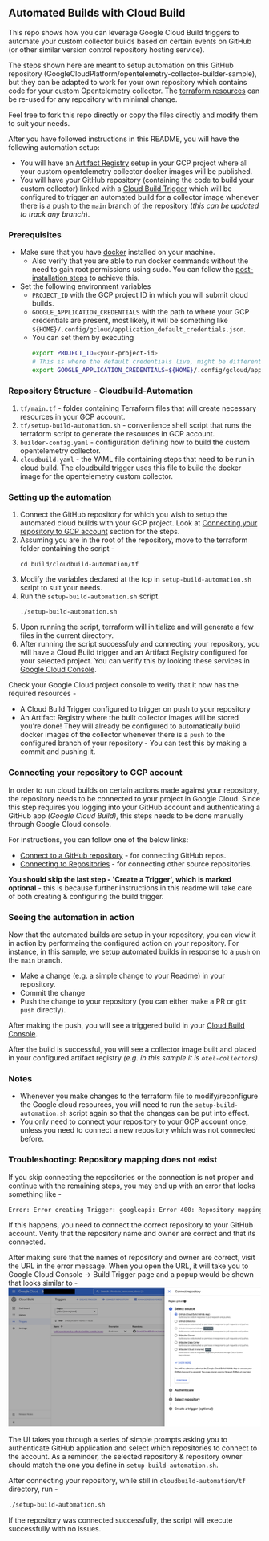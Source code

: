 ## Automated Builds with Cloud Build

This repo shows how you can leverage Google Cloud Build triggers to automate your custom collector builds based on certain events on GitHub (or other similar version control repository hosting service).

The steps shown here are meant to setup automation on this GitHub repository (GoogleCloudPlatform/opentelemetry-collector-builder-sample), but they can be adapted to work for your own repository which contains code for your custom Opentelemetry collector. The [terraform resources](/build/cloudbuild-automation/tf/) can be re-used for any repository with minimal change. 

Feel free to fork this repo directly or copy the files directly and modify them to suit your needs. 

After you have followed instructions in this README, you will have the following automation setup:
 - You will have an [Artifact Registry](https://cloud.google.com/artifact-registry) setup in your GCP project where all your custom opentelemetry collector docker images will be published. 
 - You will have your GitHub repository (containing the code to build your custom collector) linked with a [Cloud Build Trigger](https://cloud.google.com/build/docs/triggers) which will be configured to trigger an automated build for a collector image whenever there is a push to the `main` branch of the repository (*this can be updated to track any branch*).

### Prerequisites
- Make sure that you have [docker](https://docs.docker.com/engine/install/) installed on your machine.
    - Also verify that you are able to run docker commands without the need to gain root permissions using sudo. You can follow the [post-installation steps](https://docs.docker.com/engine/install/linux-postinstall/) to achieve this.
- Set the following environment variables 
    - `PROJECT_ID` with the GCP project ID in which you will submit cloud builds.
    - `GOOGLE_APPLICATION_CREDENTIALS` with the path to where your GCP credentials are present, most likely, it will be something like `${HOME}/.config/gcloud/application_default_credentials.json`.
    - You can set them by executing  
        ```bash
        export PROJECT_ID=<your-project-id>
        # This is where the default credentials live, might be different in case your default location is something else
        export GOOGLE_APPLICATION_CREDENTIALS=${HOME}/.config/gcloud/application_default_credentials.json
        ```

### Repository Structure - Cloudbuild-Automation

1. `tf/main.tf` - folder containing Terraform files that will create necessary resources in your GCP account. 
2. `tf/setup-build-automation.sh` - convenience shell script that runs the terraform script to generate the resources in GCP account. 
3. `builder-config.yaml` - configuration defining how to build the custom opentelemetry collector. 
4. `cloudbuild.yaml` - the YAML file containing steps that need to be run in cloud build. The cloudbuild trigger uses this file to build the docker image for the opentelemetry custom collector.

### Setting up the automation

1. Connect the GitHub repository for which you wish to setup the automated cloud builds with your GCP project. Look at [Connecting your repository to GCP account](#connecting-your-repository-to-gcp-account) section for the steps. 
2. Assuming you are in the root of the repository, move to the terraform folder containing the script - 
    ```
    cd build/cloudbuild-automation/tf
    ``` 
3. Modify the variables declared at the top in `setup-build-automation.sh` script to suit your needs. 
4. Run the `setup-build-automation.sh` script. 
    ```
    ./setup-build-automation.sh
    ```
5. Upon running the script, terraform will initialize and will generate a few files in the current directory.
6. After running the script successfuly and connecting your repository, you will have a Cloud Build trigger and an Artifact Registry configured for your selected project. You can verify this by looking these services in [Google Cloud Console](https://console.cloud.google.com).

Check your Google Cloud project console to verify that it now has the required resources - 
 - A Cloud Build Trigger configured to trigger on push to your repository
 - An Artifact Registry where the built collector images will be stored
you're done! They will already be configured to automatically build docker images of the collector whenever there is a `push` to the configured branch of your repository - You can test this by making a commit and pushing it. 

### Connecting your repository to GCP account

In order to run cloud builds on certain actions made against your repository, the repository needs to be connected to your project in Google Cloud. Since this step requires you logging into your GitHub account and authenticating a GitHub app *(Google Cloud Build)*, this steps needs to be done manually through Google Cloud console. 

For instructions, you can follow one of the below links:
 - [Connect to a GitHub repository](https://cloud.google.com/build/docs/automating-builds/github/connect-repo-github) - for connecting GitHub repos.
 - [Connecting to Repositories](https://cloud.google.com/build/docs/automating-builds/create-manage-triggers#connect_repo) - for connecting other source repositories. 

 **You should skip the last step - 'Create a Trigger', which is marked optional** - this is because
 further instructions in this readme will take care of both creating & configuring the build trigger. 

### Seeing the automation in action

Now that the automated builds are setup in your repository, you can view it in action by performaing the configured action on your repository. For instance, in this sample, we setup automated builds in response to a `push` on the `main` branch.   
 - Make a change (e.g. a simple change to your Readme) in your repository.
 - Commit the change
 - Push the change to your repository (you can either make a PR or `git push` directly). 

After making the push, you will see a triggered build in your [Cloud Build Console](https://console.cloud.google.com/cloud-build). 

After the build is successful, you will see a collector image built and placed in your configured artifact registry *(e.g. in this sample it is `otel-collectors`)*.

### Notes 
 - Whenever you make changes to the terraform file to modify/reconfigure the Google cloud resources, you will need to run the `setup-build-automation.sh` script again so that the changes can be put into effect. 
 - You only need to connect your repository to your GCP account once, unless you need to connect a new repository which was not connected before.

### Troubleshooting: Repository mapping does not exist 

If you skip connecting the repositories or the connection is not proper and continue with the remaining steps, you may end up with an error that looks something like - 
```bash 
Error: Error creating Trigger: googleapi: Error 400: Repository mapping does not exist. Please visit https://console.cloud.google.com/cloud-build/triggers/connect?project=<your-project-id> to connect a repository to your project
```
If this happens, you need to connect the correct repository to your GitHub account. Verify that the repository name and owner are correct and that its connected. 

After making sure that the names of repository and owner are correct, visit the URL in the error message. When you open the URL, it will take you to Google Cloud Console &rarr; Build Trigger page and a popup would be shown that looks similar to - 
![connect-repo](images/connect-repo.png)

The UI takes you through a series of simple prompts asking you to authenticate GitHub application and select which repositories to connect to the account. As a reminder, the selected repository & repository owner should match the one you define in `setup-build-automation.sh`. 

After connecting your repository, while still in `cloudbuild-automation/tf` directory, run - 
```bash
./setup-build-automation.sh
``` 
If the repository was connected successfully, the script will execute successfully with no issues. 

